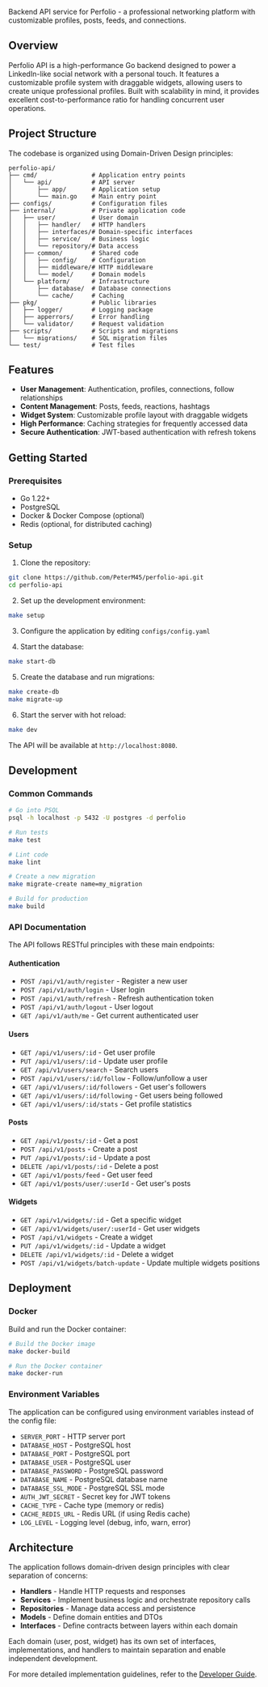 Backend API service for Perfolio - a professional networking platform with customizable profiles, posts, feeds, and connections.

## Overview

Perfolio API is a high-performance Go backend designed to power a LinkedIn-like social network with a personal touch. It features a customizable profile system with draggable widgets, allowing users to create unique professional profiles. Built with scalability in mind, it provides excellent cost-to-performance ratio for handling concurrent user operations.

## Project Structure

The codebase is organized using Domain-Driven Design principles:

```
perfolio-api/
├── cmd/               # Application entry points
│   └── api/           # API server
│       ├── app/       # Application setup
│       └── main.go    # Main entry point
├── configs/           # Configuration files
├── internal/          # Private application code
│   ├── user/          # User domain
│   │   ├── handler/   # HTTP handlers
│   │   ├── interfaces/# Domain-specific interfaces
│   │   ├── service/   # Business logic
│   │   └── repository/# Data access
│   ├── common/        # Shared code
│   │   ├── config/    # Configuration
│   │   ├── middleware/# HTTP middleware
│   │   └── model/     # Domain models
│   └── platform/      # Infrastructure
│       ├── database/  # Database connections
│       └── cache/     # Caching
├── pkg/               # Public libraries
│   ├── logger/        # Logging package
│   ├── apperrors/     # Error handling
│   └── validator/     # Request validation
├── scripts/           # Scripts and migrations
│   └── migrations/    # SQL migration files
└── test/              # Test files
```

## Features

- **User Management**: Authentication, profiles, connections, follow relationships
- **Content Management**: Posts, feeds, reactions, hashtags
- **Widget System**: Customizable profile layout with draggable widgets
- **High Performance**: Caching strategies for frequently accessed data
- **Secure Authentication**: JWT-based authentication with refresh tokens

## Getting Started

### Prerequisites

- Go 1.22+
- PostgreSQL
- Docker & Docker Compose (optional)
- Redis (optional, for distributed caching)

### Setup

1. Clone the repository:

```bash
git clone https://github.com/PeterM45/perfolio-api.git
cd perfolio-api
```

2. Set up the development environment:

```bash
make setup
```

3. Configure the application by editing `configs/config.yaml`

4. Start the database:

```bash
make start-db
```

5. Create the database and run migrations:

```bash
make create-db
make migrate-up
```

6. Start the server with hot reload:

```bash
make dev
```

The API will be available at `http://localhost:8080`.

## Development

### Common Commands

```bash
# Go into PSQL
psql -h localhost -p 5432 -U postgres -d perfolio

# Run tests
make test

# Lint code
make lint

# Create a new migration
make migrate-create name=my_migration

# Build for production
make build
```

### API Documentation

The API follows RESTful principles with these main endpoints:

#### Authentication

- `POST /api/v1/auth/register` - Register a new user
- `POST /api/v1/auth/login` - User login
- `POST /api/v1/auth/refresh` - Refresh authentication token
- `POST /api/v1/auth/logout` - User logout
- `GET /api/v1/auth/me` - Get current authenticated user

#### Users

- `GET /api/v1/users/:id` - Get user profile
- `PUT /api/v1/users/:id` - Update user profile
- `GET /api/v1/users/search` - Search users
- `POST /api/v1/users/:id/follow` - Follow/unfollow a user
- `GET /api/v1/users/:id/followers` - Get user's followers
- `GET /api/v1/users/:id/following` - Get users being followed
- `GET /api/v1/users/:id/stats` - Get profile statistics

#### Posts

- `GET /api/v1/posts/:id` - Get a post
- `POST /api/v1/posts` - Create a post
- `PUT /api/v1/posts/:id` - Update a post
- `DELETE /api/v1/posts/:id` - Delete a post
- `GET /api/v1/posts/feed` - Get user feed
- `GET /api/v1/posts/user/:userId` - Get user's posts

#### Widgets

- `GET /api/v1/widgets/:id` - Get a specific widget
- `GET /api/v1/widgets/user/:userId` - Get user widgets
- `POST /api/v1/widgets` - Create a widget
- `PUT /api/v1/widgets/:id` - Update a widget
- `DELETE /api/v1/widgets/:id` - Delete a widget
- `POST /api/v1/widgets/batch-update` - Update multiple widgets positions

## Deployment

### Docker

Build and run the Docker container:

```bash
# Build the Docker image
make docker-build

# Run the Docker container
make docker-run
```

### Environment Variables

The application can be configured using environment variables instead of the config file:

- `SERVER_PORT` - HTTP server port
- `DATABASE_HOST` - PostgreSQL host
- `DATABASE_PORT` - PostgreSQL port
- `DATABASE_USER` - PostgreSQL user
- `DATABASE_PASSWORD` - PostgreSQL password
- `DATABASE_NAME` - PostgreSQL database name
- `DATABASE_SSL_MODE` - PostgreSQL SSL mode
- `AUTH_JWT_SECRET` - Secret key for JWT tokens
- `CACHE_TYPE` - Cache type (memory or redis)
- `CACHE_REDIS_URL` - Redis URL (if using Redis cache)
- `LOG_LEVEL` - Logging level (debug, info, warn, error)

## Architecture

The application follows domain-driven design principles with clear separation of concerns:

- **Handlers** - Handle HTTP requests and responses
- **Services** - Implement business logic and orchestrate repository calls
- **Repositories** - Manage data access and persistence
- **Models** - Define domain entities and DTOs
- **Interfaces** - Define contracts between layers within each domain

Each domain (user, post, widget) has its own set of interfaces, implementations, and handlers to maintain separation and enable independent development.

For more detailed implementation guidelines, refer to the [Developer Guide](docs/DEV_GUIDE.MD).

```

```
